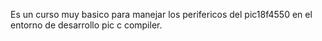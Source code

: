 Es un curso muy basico para manejar los perifericos del pic18f4550 en el entorno de desarrollo pic c compiler. 
